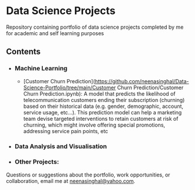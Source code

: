 # Data Science Projects
Repository containing portfolio of data science projects completed by me for academic and self learning purposes

## Contents

- ### Machine Learning
	- [Customer Churn Prediction](https://github.com/neenasinghal/Data-Science-Portfolio/tree/main/Customer Churn Prediction/Customer Churn Prediction.ipynb): A model that predicts the likelihood of telecommunication customers ending their subscription (churning) based on their historical data (e.g. gender, demographic, account, service usage, etc…). This prediction model can help a marketing team devise targeted interventions to retain customers at risk of churning, which might involve offering special promotions, addressing service pain points, etc
	
- ### Data Analysis and Visualisation
	

- ### Other Projects: 
	

Questions or suggestions about the portfolio, work opportunities, or collaboration, email me at neenasinghal@yahoo.com. 

